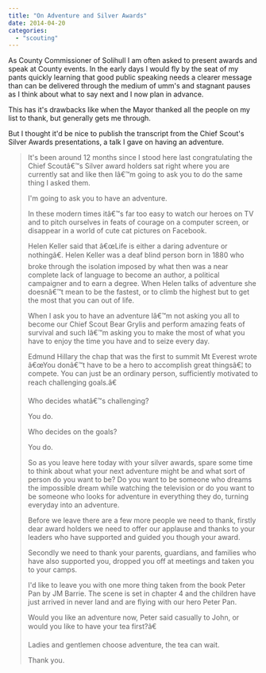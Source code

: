 ```yaml
---
title: "On Adventure and Silver Awards"
date: 2014-04-20
categories: 
  - "scouting"
---
```


As County Commissioner of Solihull I am often asked to present awards and speak at County events. In the early days I would fly by the seat of my pants quickly learning that good public speaking needs a clearer message than can be delivered through the medium of umm's and stagnant pauses as I think about what to say next and I now plan in advance.

This has it's drawbacks like when the Mayor thanked all the people on my list to thank, but generally gets me through.

But I thought it'd be nice to publish the transcript from the Chief Scout's Silver Awards presentations, a talk I gave on having an adventure.

> It's been around 12 months since I stood here last congratulating the Chief Scoutâ€™s Silver award holders sat right where you are currently sat and like then Iâ€™m going to ask you to do the same thing I asked them.
> 
> I'm going to ask you to have an adventure.
> 
> In these modern times itâ€™s far too easy to watch our heroes on TV and to pitch ourselves in feats of courage on a computer screen, or disappear in a world of cute cat pictures on Facebook.
> 
> Helen Keller said that â€œLife is either a daring adventure or nothingâ€. Helen Keller was a deaf blind person born in 1880 who broke through the isolation imposed by what then was a near complete lack of language to become an author, a political campaigner and to earn a degree. When Helen talks of adventure she doesnâ€™t mean to be the fastest, or to climb the highest but to get the most that you can out of life.
> 
> When I ask you to have an adventure Iâ€™m not asking you all to become our Chief Scout Bear Grylis and perform amazing feats of survival and such Iâ€™m asking you to make the most of what you have to enjoy the time you have and to seize every day.
> 
> Edmund Hillary the chap that was the first to summit Mt Everest wrote â€œYou donâ€™t have to be a hero to accomplish great thingsâ€¦ to compete. You can just be an ordinary person, sufficiently motivated to reach challenging goals.â€
> 
> Who decides whatâ€™s challenging?
> 
> You do.
> 
> Who decides on the goals?
> 
> You do.
> 
> So as you leave here today with your silver awards, spare some time to think about what your next adventure might be and what sort of person do you want to be? Do you want to be someone who dreams the impossible dream while watching the television or do you want to be someone who looks for adventure in everything they do, turning everyday into an adventure.
> 
> Before we leave there are a few more people we need to thank, firstly dear award holders we need to offer our applause and thanks to your leaders who have supported and guided you though your award.
> 
> Secondly we need to thank your parents, guardians, and families who have also supported you, dropped you off at meetings and taken you to your camps.
> 
> I'd like to leave you with one more thing taken from the book Peter Pan by JM Barrie. The scene is set in chapter 4 and the children have just arrived in never land and are flying with our hero Peter Pan.
> 
> Would you like an adventure now, Peter said casually to John, or would you like to have your tea first?â€
> 
> Ladies and gentlemen choose adventure, the tea can wait.
> 
> Thank you.
